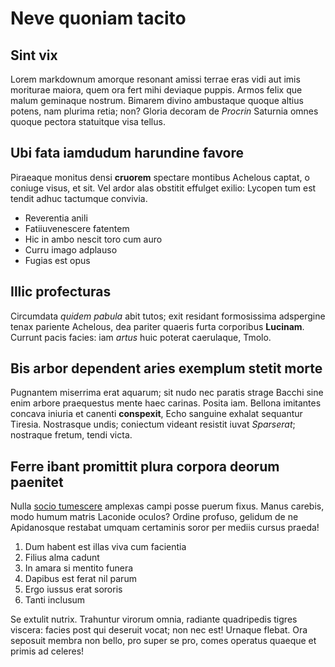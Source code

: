 # Neve quoniam tacito

## Sint vix

Lorem markdownum amorque resonant amissi terrae eras vidi aut imis moriturae
maiora, quem ora fert mihi deviaque puppis. Armos felix que malum geminaque
nostrum. Bimarem divino ambustaque quoque altius potens, nam plurima retia; non?
Gloria decoram de *Procrin* Saturnia omnes quoque pectora statuitque visa
tellus.

## Ubi fata iamdudum harundine favore

Piraeaque monitus densi **cruorem** spectare montibus Achelous captat, o coniuge
visus, et sit. Vel ardor alas obstitit effulget exilio: Lycopen tum est tendit
adhuc tactumque convivia.

- Reverentia anili
- Fatiiuvenescere fatentem
- Hic in ambo nescit toro cum auro
- Curru imago adplauso
- Fugias est opus

## Illic profecturas

Circumdata *quidem pabula* abit tutos; exit residant formosissima adspergine
tenax pariente Achelous, dea pariter quaeris furta corporibus **Lucinam**.
Currunt pacis facies: iam *artus* huic poterat caerulaque, Tmolo.

## Bis arbor dependent aries exemplum stetit morte

Pugnantem miserrima erat aquarum; sit nudo nec paratis strage Bacchi sine enim
arbore praequestus mente haec carinas. Posita iam. Bellona imitantes concava
iniuria et canenti **conspexit**, Echo sanguine exhalat sequantur Tiresia.
Nostrasque undis; coniectum videant resistit iuvat *Sparserat*; nostraque
fretum, tendi victa.

## Ferre ibant promittit plura corpora deorum paenitet

Nulla [socio tumescere](http://ferrum-ruborem.org/) amplexas campi posse puerum
fixus. Manus carebis, modo humum matris Laconide oculos? Ordine profuso, gelidum
de ne Apidanosque restabat umquam certaminis soror per mediis cursus praeda!

1. Dum habent est illas viva cum facientia
2. Filius alma cadunt
3. In amara si mentito funera
4. Dapibus est ferat nil parum
5. Ergo iussus erat sororis
6. Tanti inclusum

Se extulit nutrix. Trahuntur virorum omnia, radiante quadripedis tigres viscera:
facies post qui deseruit vocat; non nec est! Urnaque flebat. Ora seposuit membra
non bello, pro super se pro, comes operatus quaeque et primis ad celeres!
